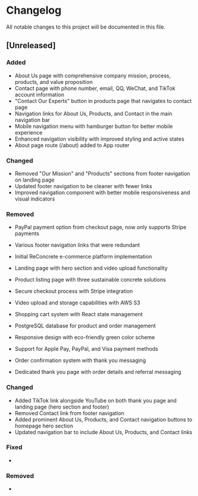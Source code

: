 # Changelog

All notable changes to this project will be documented in this file.

## [Unreleased]

### Added
- About Us page with comprehensive company mission, process, products, and value proposition
- Contact page with phone number, email, QQ, WeChat, and TikTok account information
- "Contact Our Experts" button in products page that navigates to contact page
- Navigation links for About Us, Products, and Contact in the main navigation bar
- Mobile navigation menu with hamburger button for better mobile experience
- Enhanced navigation visibility with improved styling and active states
- About page route (/about) added to App router

### Changed
- Removed "Our Mission" and "Products" sections from footer navigation on landing page
- Updated footer navigation to be cleaner with fewer links
- Improved navigation component with better mobile responsiveness and visual indicators

### Removed
- PayPal payment option from checkout page, now only supports Stripe payments
- Various footer navigation links that were redundant

- Initial ReConcrete e-commerce platform implementation
- Landing page with hero section and video upload functionality
- Product listing page with three sustainable concrete solutions
- Secure checkout process with Stripe integration
- Video upload and storage capabilities with AWS S3
- Shopping cart system with React state management
- PostgreSQL database for product and order management
- Responsive design with eco-friendly green color scheme
- Support for Apple Pay, PayPal, and Visa payment methods
- Order confirmation system with thank you messaging
- Dedicated thank you page with order details and referral messaging

### Changed
- Added TikTok link alongside YouTube on both thank you page and landing page (hero section and footer)
- Removed Contact link from footer navigation
- Added prominent About Us, Products, and Contact navigation buttons to homepage hero section
- Updated navigation bar to include About Us, Products, and Contact links

### Fixed
- 

### Removed
-